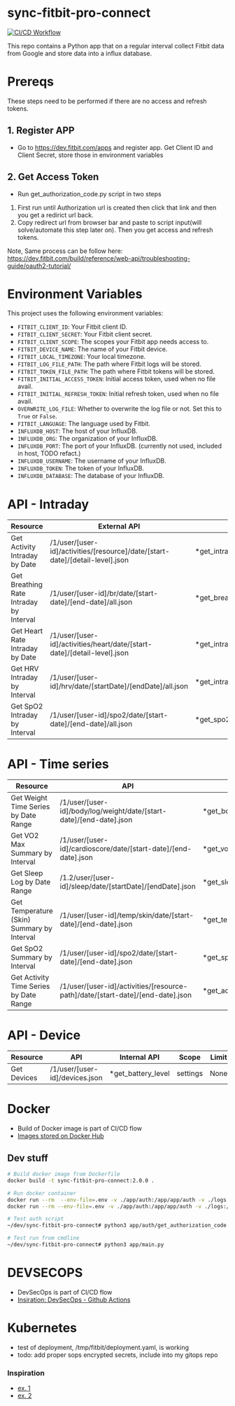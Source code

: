 # sync-fitbit-pro-connect
[![CI/CD Workflow](https://github.com/origox/sync-fitbit-pro-connect/actions/workflows/main.yaml/badge.svg)](https://github.com/origox/sync-fitbit-pro-connect/actions/workflows/main.yaml)

This repo contains a Python app that on a regular interval collect Fitbit data from Google and store data into a influx database.  

# Prereqs
These steps need to be performed if there are no access and refresh tokens.

## 1. Register APP
- Go to https://dev.fitbit.com/apps and register app. Get Client ID and Client Secret, store those in environment variables

## 2. Get Access Token
- Run get_authorization_code.py script in two steps
1. First run until Authorization url is created then click that link and then you get a redirict url back.
2. Copy redirect url from browser bar and paste to script input(will solve/automate this step later on). Then you get access and refresh tokens.

Note, Same process can be follow here: https://dev.fitbit.com/build/reference/web-api/troubleshooting-guide/oauth2-tutorial/ 

# Environment Variables

This project uses the following environment variables:

- `FITBIT_CLIENT_ID`: Your Fitbit client ID.
- `FITBIT_CLIENT_SECRET`: Your Fitbit client secret.
- `FITBIT_CLIENT_SCOPE`: The scopes your Fitbit app needs access to.
- `FITBIT_DEVICE_NAME`: The name of your Fitbit device.
- `FITBIT_LOCAL_TIMEZONE`: Your local timezone.
- `FITBIT_LOG_FILE_PATH`: The path where Fitbit logs will be stored.
- `FITBIT_TOKEN_FILE_PATH`: The path where Fitbit tokens will be stored.
- `FITBIT_INITIAL_ACCESS_TOKEN`: Initial access token, used when no file avail. 
- `FITBIT_INITIAL_REFRESH_TOKEN`: Initial refresh token, used when no file avail.
- `OVERWRITE_LOG_FILE`: Whether to overwrite the log file or not. Set this to `True` or `False`.
- `FITBIT_LANGUAGE`: The language used by Fitbit.
- `INFLUXDB_HOST`: The host of your InfluxDB.
- `INFLUXDB_ORG`: The organization of your InfluxDB.
- `INFLUXDB_PORT`: The port of your InfluxDB. (currently not used, included in host, TODO refact.)
- `INFLUXDB_USERNAME`: The username of your InfluxDB.
- `INFLUXDB_TOKEN`: The token of your InfluxDB.
- `INFLUXDB_DATABASE`: The database of your InfluxDB.





# API - Intraday

| Resource | External API | Internal API | Scope | Limit | InfluxDB - bucket | Grafana |
|---|---|---|---|---|---|---|
|Get Activity Intraday by Date|/1/user/[user-id]/activities/[resource]/date/[start-date]/[detail-level].json|*get_intraday_activity_by_date|activity|24 hours|[Calories/Distance/Steps]_Intraday||
|Get Breathing Rate Intraday by Interval|/1/user/[user-id]/br/date/[start-date]/[end-date]/all.json|*get_breathing_rate_by_interval|respiratory_rate|30 days|BreathingRate||
|Get Heart Rate Intraday by Date|/1/user/[user-id]/activities/heart/date/[start-date]/[detail-level].json|*get_intraday_heart_rate_by_date|heartrate|24 hours|HR zones/RestingHR||
|Get HRV Intraday by Interval|/1/user/[user-id]/hrv/date/[startDate]/[endDate]/all.json|*get_intraday_hrv_by_interval|heartrate|30 days|HRV_Intraday||  
|Get SpO2 Intraday by Interval|/1/user/[user-id]/spo2/date/[start-date]/[end-date]/all.json|*get_spo2_by_interval|oxygen_saturation|30 days|SPO2_Intraday||


# API - Time series

| Resource | API | Internal API | Scope | Limit | InfluxDB - bucket | Grafana |
|---|---|---|---|---|---|---|
|Get Weight Time Series by Date Range|/1/user/[user-id]/body/log/weight/date/[start-date]/[end-date].json|*get_body_data_by_interval|weight|31 days|Body||
|Get VO2 Max Summary by Interval|/1/user/[user-id]/cardioscore/date/[start-date]/[end-date].json|*get_vo2max_cardio_score_by_interval|cardio_fitness|30 days|CardioScore||
|Get Sleep Log by Date Range|/1.2/user/[user-id]/sleep/date/[startDate]/[endDate].json|*get_sleep_log_by_interval|sleep|100 days|Sleep Summary/Sleep Levels||
|Get Temperature (Skin) Summary by Interval|/1/user/[user-id]/temp/skin/date/[start-date]/[end-date].json|*get_temperature_skin_by_interval|temperature|30 days|TempSkin||
|Get SpO2 Summary by Interval|/1/user/[user-id]/spo2/date/[start-date]/[end-date].json|*get_spo2_summary_by_interval|oxygen_saturation|None|SPO2|
|Get Activity Time Series by Date Range|/1/user/[user-id]/activities/[resource-path]/date/[start-date]/[end-date].json|*get_activity_summary_by_interval|activity|1095|[distance/calories/steps/Activity Minutes]|


# API - Device
| Resource | API | Internal API | Scope | Limit | InfluxDB - bucket | Grafana |
|---|---|---|---|---|---|---|
|Get Devices|/1/user/[user-id]/devices.json|*get_battery_level|settings|None|DeviceBatteryLevel||

# Docker
- Build of Docker image is part of CI/CD flow
- [Images stored on Docker Hub ](https://hub.docker.com/r/origox/sync-fitbit-pro-connect)

## Dev stuff
```sh
# Build docker image from Dockerfile
docker build -t sync-fitbit-pro-connect:2.0.0 .

# Run docker container
docker run --rm  --env-file=.env -v ./app/auth:/app/app/auth -v ./logs:/app/logs input:10.0.0   
docker run --rm --env-file=.env -v ./app/auth:/app/app/auth -v ./logs:/app/logs origox/sync-fitbit-pro-connect:sha-c9ffd6b

# Test auth script
~/dev/sync-fitbit-pro-connect# python3 app/auth/get_authorization_code.py

# Test run from cmdline
~/dev/sync-fitbit-pro-connect# python3 app/main.py 
```
# DEVSECOPS
- DevSecOps is part of CI/CD flow
- [Insiration: DevSecOps - Github Actions](https://www.youtube.com/watch?v=gLJdrXPn0ns)

# Kubernetes
- test of deployment, /tmp/fitbit/deployment.yaml, is working
- todo: add proper sops encrypted secrets, include into my gitops repo

### Inspiration
- [ex. 1](https://github.com/pkpio/fitbit-googlefit)
- [ex. 2](https://github.com/arpanghosh8453/public-fitbit-projects)